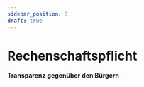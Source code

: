 ```yaml
---
sidebar_position: 3
draft: true
---
```


# Rechenschaftspflicht

**Transparenz gegenüber den Bürgern**


<!-- Transparency -- Publicize all government spending
Offenheit -- Das Volk sollte zu allen Zeiten ueber alle Ausgaben des Staates informiert sein. In Echtzeit! -->
